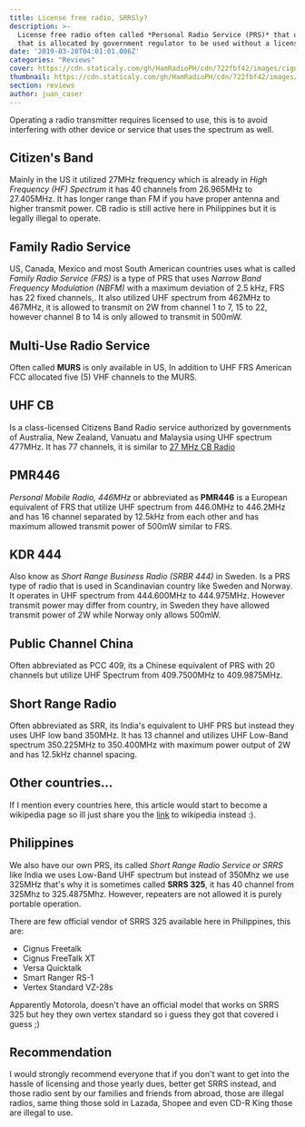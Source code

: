 ```yaml
---
title: License free radio, SRRSly?
description: >-
  License free radio often called *Personal Radio Service (PRS)* that uses and utilize a spectrum  
  that is allocated by government regulator to be used without a license. 
date: '2019-03-20T04:01:01.006Z'
categories: "Reviews"
cover: https://cdn.staticaly.com/gh/HamRadioPH/cdn/722fbf42/images/cignus-uv85plus-cover.jpg
thumbnail: https://cdn.staticaly.com/gh/HamRadioPH/cdn/722fbf42/images/cignus-uv85plus-thumbnail.jpg
section: reviews
author: juan_caser
---
```



Operating a radio transmitter requires licensed to use, this is to avoid interfering with other device or service that uses the spectrum as well. 

## Citizen's Band

Mainly in the US it utilized 27MHz frequency which is already in *High Frequency (HF) Spectrum* it has 40 channels from 26.965MHz to 27.405MHz. It has longer range than FM if you have proper antenna and higher transmit power. CB radio is still active here in Philippines but it is legally illegal to operate.

## Family Radio Service

US, Canada, Mexico and most South American countries uses what is called *Family Radio Service (FRS)* is a type of PRS that uses *Narrow Band Frequency Modulation (NBFM)* with a maximum deviation of 2.5 kHz, FRS has 22 fixed channels,. It also utilized UHF spectrum from 462MHz to 467MHz, it is allowed to transmit on 2W from channel 1 to 7, 15 to 22, however channel 8 to 14 is only allowed to transmit in 500mW.

## Multi-Use Radio Service

Often called **MURS** is only available in US, In addition to UHF FRS American FCC allocated five (5) VHF channels to the MURS.

## UHF CB

Is a class-licensed Citizens Band Radio service authorized by governments of Australia, New Zealand, Vanuatu and Malaysia using UHF spectrum 477MHz. It has 77 channels, it is similar to <u>27 MHz CB Radio</u>

## PMR446

*Personal Mobile Radio, 446MHz* or abbreviated as **PMR446** is a European equivalent of FRS that utilize UHF spectrum from 446.0MHz to 446.2MHz and has 16 channel separated by 12.5kHz from each other and has maximum allowed transmit power of 500mW similar to FRS.

## KDR 444

Also know as *Short Range Business Radio (SRBR 444)* in Sweden. Is a PRS type of radio that is used in Scandinavian country like Sweden and Norway. It operates in UHF spectrum from 444.600MHz to 444.975MHz. However transmit power may differ from country, in Sweden they have allowed transmit power of 2W while Norway only allows 500mW.

## Public Channel China

Often abbreviated as PCC 409, its a Chinese equivalent of PRS with 20 channels but utilize UHF Spectrum from 409.7500MHz to 409.9875MHz.

## Short Range Radio

Often abbreviated as SRR, its India's equivalent to UHF PRS but instead they uses UHF low band 350MHz. It has 13 channel and utilizes UHF Low-Band spectrum 350.225MHz to 350.400MHz with maximum power output of 2W and has 12.5kHz channel spacing.

## Other countries...

If I mention every countries here, this article would start to become a wikipedia page so ill just share you the [link](https://en.wikipedia.org/wiki/Personal_radio_service) to wikipedia instead :).

## Philippines

We also have our own PRS, its called *Short Range Radio Service or SRRS* like India we uses Low-Band UHF spectrum but instead of 350Mhz we use 325MHz that's why it is sometimes called **SRRS 325**, it has 40 channel from 325Mhz to 325.4875Mhz. However, repeaters are not allowed it is purely portable operation.

There are few official vendor of SRRS 325 available here in Philippines, this are:

- Cignus Freetalk
- Cignus FreeTalk XT
- Versa Quicktalk
- Smart Ranger RS-1
- Vertex Standard VZ-28s

Apparently Motorola, doesn't have an official model that works on SRRS 325 but hey they own vertex standard so i guess they got that covered i guess ;)

## Recommendation

I would strongly recommend everyone that if you don't want to get into the hassle of licensing and those yearly dues, better get SRRS instead, and those radio sent by our families and friends from abroad, those are illegal radios, same thing those sold in Lazada, Shopee and even CD-R King those are illegal to use.